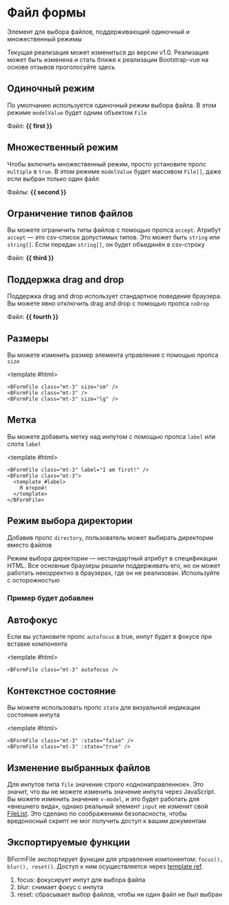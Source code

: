 # Файл формы

<PageHeader>

Элемент для выбора файлов, поддерживающий одиночный и множественный режимы

</PageHeader>

<BAlert :model-value="true" variant="danger">
Текущая реализация может измениться до версии v1.0. Реализация может быть изменена и стать ближе к реализации Bootstrap-vue на основе отзывов <BLink target="_blank" href="https://github.com/bootstrap-vue-next/bootstrap-vue-next/discussions/1213" rel="noopener">проголосуйте здесь</BLink>
</BAlert>

## Одиночный режим

По умолчанию используется одиночный режим выбора файла. В этом режиме `modelValue` будет одним объектом `File`

<HighlightCard>
  <BFormFile v-model="first" label="Hello!" />
  <div class="mt-3">
    Файл: <strong>{{ first }}</strong>
  </div>
  <template #html>

```vue
<template>
  <BFormFile v-model="file" label="Hello!" />
  <div class="mt-3">
    Файлы: <strong>{{ file }}</strong>
  </div>
</template>

<script setup lang="ts">
const file = ref<null | File>(null)
</script>
```

  </template>
</HighlightCard>

## Множественный режим

Чтобы включить множественный режим, просто установите пропс `multiple` в `true`. В этом режиме `modelValue` будет массивом `File[]`, даже если выбран только один файл

<HighlightCard>
  <BFormFile v-model="second" multiple />
  <div class="mt-3">
    Файлы: <strong>{{ second }}</strong>
  </div>
  <template #html>

```vue
<template>
  <BFormFile v-model="files" multiple />
  <div class="mt-3">
    Файлы: <strong>{{ files }}</strong>
  </div>
</template>

<script setup lang="ts">
const files = ref<null | File[]>(null)
</script>
```

  </template>
</HighlightCard>

## Ограничение типов файлов

Вы можете ограничить типы файлов с помощью пропса `accept`. Атрибут `accept` — это csv-список допустимых типов. Это может быть `string` или `string[]`. Если передан `string[]`, он будет объединён в csv-строку

<HighlightCard>
  <BFormFile v-model="third" accept="image/*" />
  <div class="mt-3">
    Файл: <strong>{{ third }}</strong>
  </div>
  <template #html>

```vue
<template>
  <BFormFile v-model="file" accept="image/*" />
  <div class="mt-3">
    Файлы: <strong>{{ file }}</strong>
  </div>
</template>

<script setup lang="ts">
const file = ref<null | File>(null)
</script>
```

  </template>
</HighlightCard>

## Поддержка drag and drop

Поддержка drag and drop использует стандартное поведение браузера. Вы можете явно отключить drag and drop с помощью пропса `noDrop`

<HighlightCard>
  <BFormFile v-model="fourth" no-drop />
  <div class="mt-3">
    Файл: <strong>{{ fourth }}</strong>
  </div>
  <template #html>

```vue
<template>
  <BFormFile v-model="file" no-drop />
  <div class="mt-3">
    Файлы: <strong>{{ file }}</strong>
  </div>
</template>

<script setup lang="ts">
const file = ref<null | File>(null)
</script>
```

  </template>
</HighlightCard>

## Размеры

Вы можете изменить размер элемента управления с помощью пропса `size`

<HighlightCard>
  <BFormFile class="mt-3" size="sm" />
  <BFormFile class="mt-3" />
  <BFormFile class="mt-3" size="lg" />

<template #html>

```vue-html
<BFormFile class="mt-3" size="sm" />
<BFormFile class="mt-3" />
<BFormFile class="mt-3" size="lg" />
```

  </template>
</HighlightCard>

## Метка

Вы можете добавить метку над инпутом с помощью пропса `label` или слота `label`

<HighlightCard>
  <BFormFile label="I am first!" />
  <BFormFile>
    <template #label>
      Я второй!
    </template>
  </BFormFile>

<template #html>

```vue-html
<BFormFile class="mt-3" label="I am first!" />
<BFormFile class="mt-3">
  <template #label>
    Я второй!
  </template>
</BFormFile>
```

  </template>
</HighlightCard>

## Режим выбора директории

Добавив пропс `directory`, пользователь может выбирать директории вместо файлов

<BAlert variant="danger" :model-value="true">
  Режим выбора директории — нестандартный атрибут в спецификации HTML. Все основные браузеры решили поддерживать его, но он может работать некорректно в браузерах, где он не реализован. Используйте с осторожностью
</BAlert>

### Пример будет добавлен

## Автофокус

Если вы установите пропс `autofocus` в true, инпут будет в фокусе при вставке компонента

<HighlightCard>
  <BFormFile class="mt-3" autofocus />

<template #html>

```vue-html
<BFormFile class="mt-3" autofocus />
```

  </template>
</HighlightCard>

## Контекстное состояние

Вы можете использовать пропс `state` для визуальной индикации состояния инпута

<HighlightCard>
  <BFormFile class="mt-3" :state="false" />
  <BFormFile class="mt-3" :state="true" />

<template #html>

```vue-html
<BFormFile class="mt-3" :state="false" />
<BFormFile class="mt-3" :state="true" />
```

  </template>
</HighlightCard>

## Изменение выбранных файлов

Для инпутов типа `file` значение строго «однонаправленное». Это значит, что вы не можете изменить значение инпута через JavaScript. Вы можете изменить значение `v-model`, и это будет работать для «внешнего вида», однако реальный элемент `input` не изменит свой [FileList](https://developer.mozilla.org/en-US/docs/Web/API/FileList). Это сделано по соображениям безопасности, чтобы вредоносный скрипт не мог получить доступ к вашим документам

## Экспортируемые функции

BFormFile экспортирует функции для управления компонентом: `focus(), blur(), reset()`. Доступ к ним осуществляется через [template ref](https://vuejs.org/guide/essentials/template-refs.html#template-refs).

1. focus: фокусирует инпут для выбора файла
2. blur: снимает фокус с инпута
3. reset: сбрасывает выбор файлов, чтобы ни один файл не был выбран

<ComponentReference :data="data" />

<script setup lang="ts">
import {data} from '../../data/components/formFile.data'
import ComponentReference from '../../components/ComponentReference.vue'
import HighlightCard from '../../components/HighlightCard.vue'
import {BFormFile, BAlert, BLink} from 'bootstrap-vue-next'
import {ref} from 'vue'

const first = ref(null)
const second = ref(null)
const third = ref(null)
const fourth = ref(null)
</script>

